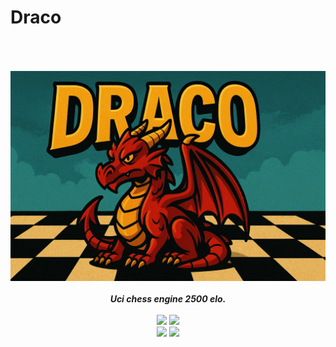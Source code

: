 # Draco

<div align="center" style="padding-top: 50px">
<img src="/Resources/draco.png" />
    <br>
    <br>
    <b><i>Uci chess engine 2500 elo.</i></b>
    <br>
    <br>
    <img src="https://img.shields.io/github/downloads/Thibor/Draco/total?color=critical&style=for-the-badge">
    <img src="https://img.shields.io/github/license/Thibor/Draco?color=blue&style=for-the-badge">
    <br>
    <img src="https://img.shields.io/github/v/release/Thibor/Draco?color=blue&label=Latest%20release&style=for-the-badge">
    <img src="https://img.shields.io/github/last-commit/Thibor/Draco?color=critical&style=for-the-badge">
</div>
